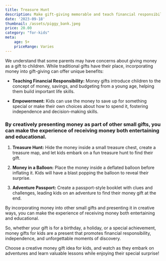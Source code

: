 ```yaml
---
title: Treasure Hunt
description: Make gift-giving memorable and teach financial responsibility by creatively presenting money to kids.
date: '2023-09-18'
thumbnail: /assets/piggy_bank.jpeg
price: 20.00
category: "for-kids"
meta:
    age: 5+
    priceRange: Varies
---
```

We understand that some parents may have concerns about giving money as a gift to children. While traditional gifts have their place, incorporating money into gift-giving can offer unique benefits:

- **Teaching Financial Responsibility:** Money gifts introduce children to the concept of money, savings, and budgeting from a young age, helping them build important life skills.

- **Empowerment:** Kids can use the money to save up for something special or make their own choices about how to spend it, fostering independence and decision-making skills.

### By creatively presenting money as part of other small gifts, you can make the experience of receiving money both entertaining and educational.

1. **Treasure Hunt:** Hide the money inside a small treasure chest, create a treasure map, and let kids embark on a fun treasure hunt to find their gift.

2. **Money in a Balloon:** Place the money inside a deflated balloon before inflating it. Kids will have a blast popping the balloon to reveal their surprise.

3. **Adventure Passport:** Create a passport-style booklet with clues and challenges, leading kids on an adventure to find their money gift at the end.

By incorporating money into other small gifts and presenting it in creative ways, you can make the experience of receiving money both entertaining and educational.

So, whether your gift is for a birthday, a holiday, or a special achievement, money gifts for kids are a present that promotes financial responsibility, independence, and unforgettable moments of discovery.

Choose a creative money gift idea for kids, and watch as they embark on adventures and learn valuable lessons while enjoying their special surprise!
